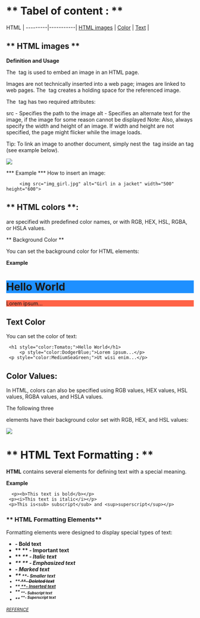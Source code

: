 # ** Tabel of content : **

HTML  | 
---------|-----------|
[HTML images]() | 
[Color](BOXES.md)      | 
[Text](BOXES.md)      | 


## ** HTML images **

**Definition and Usage**

The <img> tag is used to embed an image in an HTML page.

Images are not technically inserted into a web page; images are linked to web pages. The <img> tag creates a holding space for the referenced image.

The <img> tag has two required attributes:

src - Specifies the path to the image
alt - Specifies an alternate text for the image, if the image for some reason cannot be displayed
Note: Also, always specify the width and height of an image. If width and height are not specified, the page might flicker while the image loads.

Tip: To link an image to another document, simply nest the <img> tag inside an <a> tag (see example below).

![](https://i.ytimg.com/vi/Bor5lkRyeGo/hqdefault.jpg)


*** Example ***
How to insert an image:

         <img src="img_girl.jpg" alt="Girl in a jacket" width="500" height="600">


## ** HTML colors **:

 are specified with predefined color names, or with RGB, HEX, HSL, RGBA, or HSLA values.

 ** Background Color **

You can set the background color for HTML elements:

**Example**
      <h1 style="background-color:DodgerBlue;">Hello World</h1>
    <p style="background-color:Tomato;">Lorem ipsum...</p>


## Text Color
You can set the color of text:

     <h1 style="color:Tomato;">Hello World</h1>
         <p style="color:DodgerBlue;">Lorem ipsum...</p>
     <p style="color:MediumSeaGreen;">Ut wisi enim...</p>

## **Color Values**:
In HTML, colors can also be specified using RGB values, HEX values, HSL values, RGBA values, and HSLA values.

The following three <div> elements have their background color set with RGB, HEX, and HSL values:

![](https://i.pinimg.com/originals/7b/f7/c6/7bf7c6e53128592dcd608f368571821c.gif) 

# ** HTML Text Formatting : **


**HTML** contains several elements for defining text with a special meaning.

**Example**

      <p><b>This text is bold</b></p>
     <p><i>This text is italic</i></p>
     <p>This is<sub> subscript</sub> and <sup>superscript</sup></p>

### ** HTML Formatting Elements**

Formatting elements were designed to display special types of text:

* **<b>** - Bold text
* **<strong> ** - Important text
* **<i> ** - Italic text
* ** <em> ** - Emphasized text
* **<mark>**  - Marked text
* **<small> **- Smaller text
* **<del> **- Deleted text
* **<ins> **- Inserted text
* **<sub> **- Subscript text
* **<sup> **- Superscript text


[REFERNCE](https://www.w3schools.com/html/html_formatting.asp)